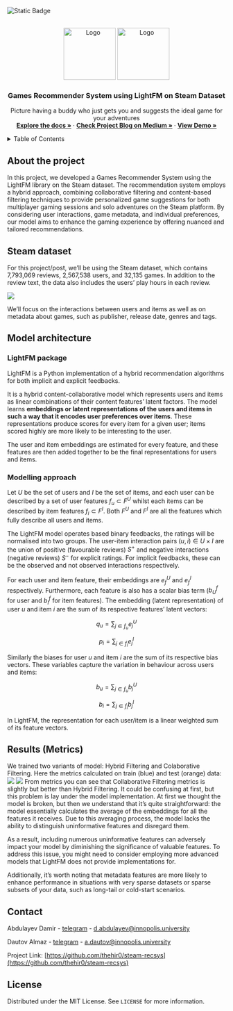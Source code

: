 ![Static Badge](https://img.shields.io/badge/LICENSE-MIT-green?link=https%3A%2F%2Fgithub.com%2Fthehir0%2Fsteam-recsys%2Fblob%2Fmain%2FLICENSE)

<!-- PROJECT LOGO -->
<br />
<div align="center">
    <img src="assets/steam-logo.png" alt="Logo" width="120" height="120">
    <img src="assets/lightfm.png" alt="Logo" width="120" height="120">

  <h3 align="center">Games Recommender System using LightFM on Steam Dataset</h3>

  <p align="center">
    Picture having a buddy who just gets you and suggests the ideal game for your adventures
    <br />
    <a href="https://github.com/thehir0/steam-recsys/tree/main"><strong>Explore the docs »</strong></a>
     ·
    <a href="https://medium.com/@speedfirefox1/games-recommender-system-using-lightfm-on-steam-dataset-76b05de4c187"><strong>Check Project Blog on Medium »</strong></a>
     ·
    <a href="https://colab.research.google.com/drive/1vH_t9M4LPhg_6PyM4NcM6gQoLQMCFlZX?usp=sharing#scrollTo=aGuPmJgTnNMf"><strong>View Demo »</strong></a>
    <br />
  </p>
  </p>
</div>

<!-- TABLE OF CONTENTS -->
<details>
  <summary>Table of Contents</summary>
  <ol>
    <li>
      <a href="#about-the-project">About The Project</a>
    </li>
    <li><a href="#steam-dataset">Steam dataset</a></li>
    <li>
        <a href="#model-architecture">Model architecture</a>
        <ul>
            <li><a href="#lightfm-package">LightFM package</a></li>
            <li><a href="#modelling-approach">Modelling approachn</a></li>
        </ul>
    </li>
    <li><a href="#results-metrics">Results (Metrics)</a></li>
    <li><a href="#contact">Contact</a></li>
    <li><a href="#license">License</a></li>
  </ol>
</details>

## About the project

In this project, we developed a Games Recommender System using the LightFM library on the Steam dataset. The recommendation system employs a hybrid approach, combining collaborative filtering and content-based filtering techniques to provide personalized game suggestions for both multiplayer gaming sessions and solo adventures on the Steam platform. By considering user interactions, game metadata, and individual preferences, our model aims to enhance the gaming experience by offering nuanced and tailored recommendations.

## Steam dataset

For this project/post, we’ll be using the Steam dataset, which contains 7,793,069 reviews, 2,567,538 users, and 32,135 games. In addition to the review text, the data also includes the users’ play hours in each review.

<img src="assets/dataset.png">

We’ll focus on the interactions between users and items as well as on metadata about games, such as publisher, release date, genres and tags.

## Model architecture

### LightFM package

LightFM is a Python implementation of a hybrid recommendation algorithms for both implicit and explicit feedbacks.

It is a hybrid content-collaborative model which represents users and items as linear combinations of their content features’ latent factors. The model learns **embeddings or latent representations of the users and items in such a way that it encodes user preferences over items**. These representations produce scores for every item for a given user; items scored highly are more likely to be interesting to the user.

The user and item embeddings are estimated for every feature, and these features are then added together to be the final representations for users and items.

### Modelling approach

Let $U$ be the set of users and $I$ be the set of items, and each user can be described by a set of user features $f_{u} \subset F^{U}$ whilst each items can be described by item features $f_{i} \subset F^{I}$. Both $F^{U}$ and $F^{I}$ are all the features which fully describe all users and items.

The LightFM model operates based binary feedbacks, the ratings will be normalised into two groups. The user-item interaction pairs $(u,i) \in U\times I$ are the union of positive (favourable reviews) $S^+$ and negative interactions (negative reviews) $S^-$ for explicit ratings. For implicit feedbacks, these can be the observed and not observed interactions respectively.

For each user and item feature, their embeddings are $e_{f}^{U}$ and $e_{f}^{I}$ respectively. Furthermore, each feature is also has a scalar bias term ($b_U^f$ for user and $b_I^f$ for item features). The embedding (latent representation) of user $u$ and item $i$ are the sum of its respective features’ latent vectors:

$$
q_{u} = \sum_{j \in f_{u}} e_{j}^{U}
$$

$$
p_{i} = \sum_{j \in f_{i}} e_{j}^{I}
$$

Similarly the biases for user $u$ and item $i$ are the sum of its respective bias vectors. These variables capture the variation in behaviour across users and items:

$$
b_{u} = \sum_{j \in f_{u}} b_{j}^{U}
$$

$$
b_{i} = \sum_{j \in f_{i}} b_{j}^{I}
$$

In LightFM, the representation for each user/item is a linear weighted sum of its feature vectors.

## Results (Metrics)
We trained two variants of model: Hybrid Filtering and Colaborative Filtering. Here the metrics calculated on train (blue) and test (orange) data:
<img src="assets/output.png">
<img src="assets/outputCF.png">
From metrics you can see that Collaborative Filtering metrics is slightly but better than Hybrid Filtering. It could be confusing at first, but this problem is lay under the model implementation. At first we thought the model is broken, but then we understand that it’s quite straightforward: the model essentially calculates the average of the embeddings for all the features it receives. Due to this averaging process, the model lacks the ability to distinguish uninformative features and disregard them.

As a result, including numerous uninformative features can adversely impact your model by diminishing the significance of valuable features. To address this issue, you might need to consider employing more advanced models that LightFM does not provide implementations for.

Additionally, it’s worth noting that metadata features are more likely to enhance performance in situations with very sparse datasets or sparse subsets of your data, such as long-tail or cold-start scenarios.
<!-- CONTACT -->
## Contact

Abdulayev Damir - [telegram](https://t.me/SpeedFireF) - d.abdulayev@innopolis.university

Dautov Almaz - [telegram](https://t.me/hir0t) - a.dautov@innopolis.university

Project Link: [https://github.com/thehir0/steam-recsys](https://github.com/thehir0/steam-recsys)

<!-- LICENSE -->
## License
Distributed under the MIT License. See `LICENSE` for more information.
